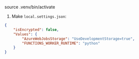 source .venv/bin/activate

1. Make `local.settings.json`:

```json
{
    "isEncrypted": false,
    "Values": {
        "AzureWebJobsStorage": "UseDevelopmentStorage=true",
        "FUNCTIONS_WORKER_RUNTIME": "python"
    }
}
```
